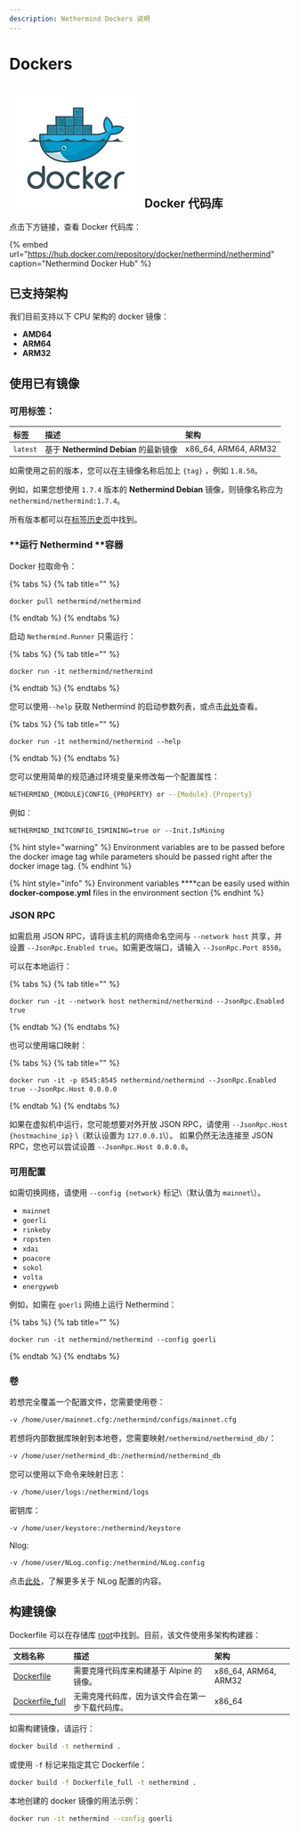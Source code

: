 ```yaml
---
description: Nethermind Dockers 说明
---
```


# Dockers

## ![](../.gitbook/assets/pobrane.png) Docker 代码库

点击下方链接，查看 Docker 代码库：

{% embed url="https://hub.docker.com/repository/docker/nethermind/nethermind" caption="Nethermind Docker Hub" %}

## 已支持架构

我们目前支持以下 CPU 架构的 docker 镜像：

* **AMD64**
* **ARM64**
* **ARM32**

## 使用已有镜像

### **可用标签：**

| **标签** | 描述 | 架构 |
| :--- | :--- | :--- |
| `latest` | 基于 **Nethermind Debian** 的最新镜像 | x86\_64, ARM64, ARM32 |

如需使用之前的版本，您可以在主镜像名称后加上 `{tag}` ，例如 `1.8.50`。

例如，如果您想使用 `1.7.4` 版本的 **Nethermind Debian** 镜像，则镜像名称应为 `nethermind/nethermind:1.7.4`。

所有版本都可以在[标签历史页](https://github.com/NethermindEth/nethermind/tags)中找到。

### **运行 Nethermind **容器

Docker 拉取命令：

{% tabs %}
{% tab title="" %}
```
docker pull nethermind/nethermind
```
{% endtab %}
{% endtabs %}

启动 `Nethermind.Runner` 只需运行：

{% tabs %}
{% tab title="" %}
```
docker run -it nethermind/nethermind
```
{% endtab %}
{% endtabs %}

您可以使用`--help` 获取 Nethermind 的启动参数列表，或点击[此处](configuration/)查看。

{% tabs %}
{% tab title="" %}
```
docker run -it nethermind/nethermind --help
```
{% endtab %}
{% endtabs %}

您可以使用简单的规范通过环境变量来修改每一个配置属性：

```bash
NETHERMIND_{MODULE}CONFIG_{PROPERTY} or --{Module}.{Property}
```

例如：

```text
NETHERMIND_INITCONFIG_ISMINING=true or --Init.IsMining
```

{% hint style="warning" %}
Environment variables are to be passed before the docker image tag while parameters should be passed right after the docker image tag.
{% endhint %}

{% hint style="info" %}
Environment variables ****can be easily used within **docker-compose.yml** files in the environment section
{% endhint %}

### **JSON RPC**

如需启用 JSON RPC，请将该主机的网络命名空间与 `--network host` 共享，并设置 `--JsonRpc.Enabled true`。如需更改端口，请输入 `--JsonRpc.Port 8550`。

可以在本地运行：

{% tabs %}
{% tab title="" %}
```
docker run -it --network host nethermind/nethermind --JsonRpc.Enabled true
```
{% endtab %}
{% endtabs %}

也可以使用端口映射：

{% tabs %}
{% tab title="" %}
```
docker run -it -p 8545:8545 nethermind/nethermind --JsonRpc.Enabled true --JsonRpc.Host 0.0.0.0
```
{% endtab %}
{% endtabs %}

如果在虚拟机中运行，您可能想要对外开放 JSON RPC，请使用 `--JsonRpc.Host {hostmachine_ip}` \（默认设置为 `127.0.0.1`\）。 如果仍然无法连接至 JSON RPC，您也可以尝试设置 `--JsonRpc.Host 0.0.0.0`。

### **可用配置**

如需切换网络，请使用 `--config {network}` 标记\（默认值为 `mainnet`\）。

* `mainnet`
* `goerli`
* `rinkeby`
* `ropsten`
* `xdai`
* `poacore`
* `sokol`
* `volta`
* `energyweb`

例如，如需在 `goerli` 网络上运行 Nethermind：

{% tabs %}
{% tab title="" %}
```
docker run -it nethermind/nethermind --config goerli
```
{% endtab %}
{% endtabs %}

### **卷**

若想完全覆盖一个配置文件，您需要使用卷：

```bash
-v /home/user/mainnet.cfg:/nethermind/configs/mainnet.cfg
```

若想将内部数据库映射到本地卷，您需要映射`/nethermind/nethermind_db/`：

```bash
-v /home/user/nethermind_db:/nethermind/nethermind_db
```

您可以使用以下命令来映射日志：

```bash
-v /home/user/logs:/nethermind/logs
```

密钥库：

```bash
-v /home/user/keystore:/nethermind/keystore
```

Nlog:

```bash
-v /home/user/NLog.config:/nethermind/NLog.config
```

点击[此处](https://github.com/NLog/NLog/wiki/Configuration-file)，了解更多关于 NLog 配置的内容。

## 构建镜像

Dockerfile 可以在存储库 [root](https://github.com/NethermindEth/nethermind)中找到。目前，该文件使用多架构构建器：

| 文档名称 | 描述 | 架构 |
| :--- | :--- | :--- |
| [Dockerfile](https://github.com/NethermindEth/nethermind/blob/master/Dockerfile) | 需要克隆代码库来构建基于 Alpine 的镜像。 | x86\_64, ARM64, ARM32 |
| [Dockerfile\_full](https://github.com/NethermindEth/nethermind/blob/master/Dockerfile_full) | 无需克隆代码库，因为该文件会在第一步下载代码库。 | x86\_64 |

如需构建镜像，请运行：

```bash
docker build -t nethermind .
```

或使用 `-f` 标记来指定其它 Dockerfile：

```bash
docker build -f Dockerfile_full -t nethermind .
```

本地创建的 docker 镜像的用法示例：

```bash
docker run -it nethermind --config goerli
```

